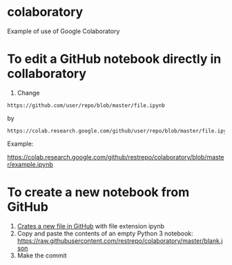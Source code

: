 # colaboratory
Example of use of Google Colaboratory

# To edit a GitHub notebook directly in collaboratory
1. Change 
```
https://github.com/user/repo/blob/master/file.ipynb 
```
by
```
https://colab.research.google.com/github/user/repo/blob/master/file.ipynb 
```
Example:

https://colab.research.google.com/github/restrepo/colaboratory/blob/master/example.ipynb 

# To create a new notebook from GitHub
1. [Crates a new file in GitHub](https://help.github.com/articles/creating-new-files/) with file extension ipynb
2. Copy and paste the contents of an empty Python 3 notebook: https://raw.githubusercontent.com/restrepo/colaboratory/master/blank.json
3. Make the commit

